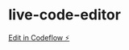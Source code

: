 # live-code-editor

[Edit in Codeflow ⚡️](https://stackblitz.com/~/github.com/gonzalote99/live-code-editor)